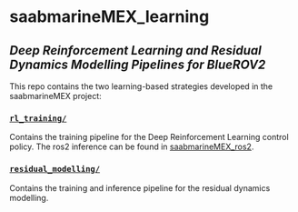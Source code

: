 # saabmarineMEX_learning
## *Deep Reinforcement Learning and Residual Dynamics Modelling Pipelines for BlueROV2*

This repo contains the two learning-based strategies developed in the saabmarineMEX project:

### [`rl_training/`](./rl_training)
Contains the training pipeline for the Deep Reinforcement Learning control policy. The ros2 inference can be found in [saabmarineMEX_ros2](https://github.com/SAABmarine-MEX/saabmarineMEX_ros2).

### [`residual_modelling/`](./residual_modelling) 
Contains the training and inference pipeline for the residual dynamics modelling. 

